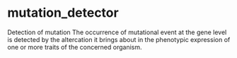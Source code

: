 # mutation_detector
Detection of mutation The occurrence of mutational event at the gene level is detected by the altercation it brings  about in the phenotypic expression of one or more traits of the concerned organism. 

